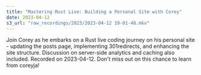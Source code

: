 ```yaml
---
title: "Mastering Rust Live: Building a Personal Site with Corey"
date: 2023-04-12
s3_url: "raw_recordings/2023/2023-04-12 19-01-48.mkv"
---
```


Join Corey as he embarks on a Rust live coding journey on his personal site - updating the posts page, implementing 301redirects, and enhancing the site structure. Discussion on server-side analytics and caching also included. Recorded on 2023-04-12. Don't miss out on this chance to learn from coreyja!
